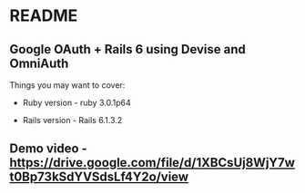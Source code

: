 # README

## Google OAuth + Rails 6 using Devise and OmniAuth

Things you may want to cover:

* Ruby version - ruby 3.0.1p64

* Rails version - Rails 6.1.3.2

## Demo video - https://drive.google.com/file/d/1XBCsUj8WjY7wt0Bp73kSdYVSdsLf4Y2o/view
